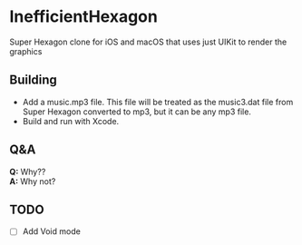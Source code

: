 # InefficientHexagon
 Super Hexagon clone for iOS and macOS that uses just UIKit to render the graphics

## Building

- Add a music.mp3 file. This file will be treated as the music3.dat file from Super Hexagon converted to mp3, but it can be any mp3 file.
- Build and run with Xcode.

## Q&A

**Q:** Why??  
**A:** Why not?

## TODO

- [ ] Add Void mode
